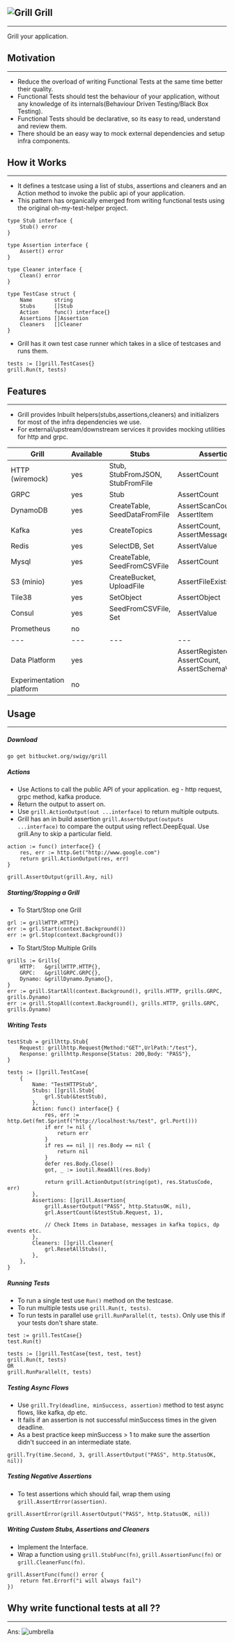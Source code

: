 ![Grill](https://image.flaticon.com/icons/png/128/114/114873.png) **Grill**
---
---
Grill your application.

## Motivation
* * *
* Reduce the overload of writing Functional Tests at the same time better their quality.
* Functional Tests should test the behaviour of your application, without any knowledge of its internals(Behaviour Driven Testing/Black Box Testing).
* Functional Tests should be declarative, so its easy to read, understand and review them.
* There should be an easy way to mock external dependencies and setup infra components.


## How it Works
* * *
* It defines a testcase using a list of stubs, assertions and cleaners and an Action method to invoke the public api of your application.
* This pattern has organically emerged from writing functional tests using the original oh-my-test-helper project.
```
type Stub interface {
	Stub() error
}

type Assertion interface {
	Assert() error
}

type Cleaner interface {
	Clean() error
}

type TestCase struct {
	Name       string
	Stubs      []Stub
	Action     func() interface{}
	Assertions []Assertion
	Cleaners   []Cleaner
}
```

* Grill has it own test case runner which takes in a slice of testcases and runs them.
```	
tests := []grill.TestCases{}
grill.Run(t, tests)
```

## Features
* * *
* Grill provides Inbuilt helpers(stubs,assertions,cleaners) and initializers for most of the infra dependencies we use.
* For external/upstream/downstream services it provides mocking utilities for http and grpc.


| Grill | Available | Stubs | Assertions  | Cleaners  |
|---|---|---|---|---|
| HTTP (wiremock)| yes | Stub, StubFromJSON, StubFromFile| AssertCount  | ResetAllStubs |
| GRPC | yes | Stub | AssertCount | ResetAllStubs |
| DynamoDB| yes | CreateTable, SeedDataFromFile | AssertScanCount, AssertItem  | DeleteTable |
| Kafka| yes | CreateTopics | AssertCount, AssertMessageCount | DeleteTopics |
| Redis| yes | SelectDB, Set | AssertValue | FlushDB |
| Mysql| yes | CreateTable, SeedFromCSVFile | AssertCount | DeleteTable |
| S3 (minio)| yes | CreateBucket, UploadFile | AssertFileExists | DeleteBucket, DeleteAllFiles |
| Tile38| yes | SetObject | AssertObject  | FlushDB |
| Consul| yes| SeedFromCSVFile, Set | AssertValue | DeleteAllKeys  |
| Prometheus| no |  |  |  | 
|---|---|---|---|---|
| Data Platform | yes | | AssertRegisteredApps, AssertCount, AssertSchemaValidation | FlushAllEvents | 
| Experimentation platform | no| | | |

 
## Usage 
* * *
##### Download
```
go get bitbucket.org/swigy/grill
```

##### Actions

* Use Actions to call the public API of your application. eg - http request, grpc method, kafka produce.
* Return the output to assert on.
* Use `grill.ActionOutput(out ...interface)` to return multiple outputs.
* Grill has an in build assertion `grill.AssertOutput(outputs ...interface)` to compare the output using reflect.DeepEqual. Use grill.Any to skip a particular field.

```
action := func() interface{} {
    res, err := http.Get("http://www.google.com")
    return grill.ActionOutput(res, err)
}

grill.AssertOutput(grill.Any, nil)
```

##### Starting/Stopping a Grill
* To Start/Stop one Grill 
```
grl := grillHTTP.HTTP{}
err := grl.Start(context.Background())
err := grl.Stop(context.Background())
``` 
* To Start/Stop Multiple Grills 
```
grills := Grills{
    HTTP:   &grillHTTP.HTTP{},
    GRPC:   &grillGRPC.GRPC{},
    Dynamo: &grillDynamo.Dynamo{},
}
err := grill.StartAll(context.Background(), grills.HTTP, grills.GRPC, grills.Dynamo)
err := grill.StopAll(context.Background(), grills.HTTP, grills.GRPC, grills.Dynamo)
``` 

##### Writing Tests
```
testStub = grillhttp.Stub{
    Request: grillhttp.Request{Method:"GET",UrlPath:"/test"},
    Response: grillhttp.Response{Status: 200,Body: "PASS"},
}

tests := []grill.TestCase{
    {
        Name: "TestHTTPStub",
        Stubs: []grill.Stub{
            grl.Stub(&testStub),
        },
        Action: func() interface{} {
            res, err := http.Get(fmt.Sprintf("http://localhost:%s/test", grl.Port()))
            if err != nil {
                return err
            }
            if res == nil || res.Body == nil {
                return nil
            }
            defer res.Body.Close()
            got, _ := ioutil.ReadAll(res.Body)
    
            return grill.ActionOutput(string(got), res.StatusCode, err)
        },
        Assertions: []grill.Assertion{
            grill.AssertOutput("PASS", http.StatusOK, nil),
            grl.AssertCount(&testStub.Request, 1),
            
            // Check Items in Database, messages in kafka topics, dp events etc.
        },
        Cleaners: []grill.Cleaner{
            grl.ResetAllStubs(),
        },
    },
}
```
##### Running Tests
* To run a single test use `Run()` method on the testcase.
* To run multiple tests use `grill.Run(t, tests)`.
* To run tests in parallel use `grill.RunParallel(t, tests)`. Only use this if your tests don't share state. 
```
test := grill.TestCase{}
test.Run(t)

tests := []grill.TestCase{test, test, test}
grill.Run(t, tests) 
OR
grill.RunParallel(t, tests)
```


##### Testing Async Flows
* Use `grill.Try(deadline, minSuccess, assertion)` method to test async flows, like kafka, dp etc.
* It fails if an assertion is not successful minSuccess times in the given deadline.
* As a best practice keep minSuccess > 1 to make sure the assertion didn't succeed in an intermediate state.
```
grill.Try(time.Second, 3, grill.AssertOutput("PASS", http.StatusOK, nil))
```

##### Testing Negative Assertions
* To test assertions which should fail, wrap them using `grill.AssertError(assertion)`.
```
grill.AssertError(grill.AssertOutput("PASS", http.StatusOK, nil))
```

##### Writing Custom Stubs, Assertions and Cleaners
* Implement the Interface.
* Wrap a function using `grill.StubFunc(fn)`, `grill.AssertionFunc(fn)` or `grill.CleanerFunc(fn)`.
```
grill.AssertFunc(func() error {
    return fmt.Errorf("i will always fail")
}) 

```
## Why write functional tests at all ??
* * *
Ans:
![umbrella](https://media.tenor.com/images/74be340020f6b91b66065b51abae7a76/tenor.gif)

